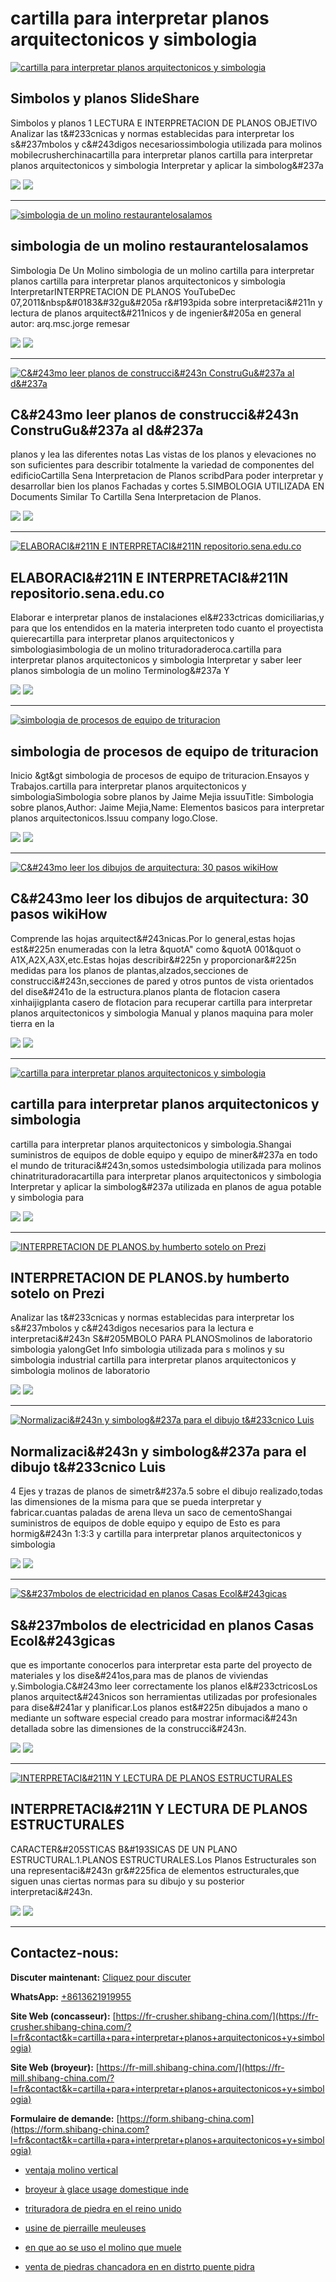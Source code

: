 # cartilla para interpretar planos arquitectonicos y simbologia

<a href="https://swt.shibang-china.com/?l=fr&img&k=cartilla+para+interpretar+planos+arquitectonicos+y+simbologia" target="_blank">![cartilla para interpretar planos arquitectonicos y simbologia](http://static.shibang-china.com/all-800x300/323.jpg)</a>

## Simbolos y planos SlideShare
Simbolos y planos 1 LECTURA E INTERPRETACION DE PLANOS OBJETIVO Analizar las t&#233cnicas y normas establecidas para interpretar los s&#237mbolos y c&#243digos necesariossimbologia utilizada para molinos mobilecrusherchinacartilla para interpretar planos cartilla para interpretar planos arquitectonicos y simbologia Interpretar y aplicar la simbolog&#237a


<a href="https://whatsapp.shibangsoft.com/WhatsApp.php" target="_blank" title="WhatsApp">![](http://static.shibang-china.com/icon/whatsapp.png)</a> <a href="https://swt.shibang-china.com/?l=fr&icon&k=cartilla+para+interpretar+planos+arquitectonicos+y+simbologia" target="_blank">![](http://static.shibang-china.com/icon/chat-fr.png)</a>

---

<a href="https://swt.shibang-china.com/?l=fr&img&k=cartilla+para+interpretar+planos+arquitectonicos+y+simbologia" target="_blank">![simbologia de un molino restaurantelosalamos](http://static.shibang-china.com/all-800x300/33.jpg)</a>

## simbologia de un molino restaurantelosalamos
Simbologia De Un Molino simbologia de un molino cartilla para interpretar planos cartilla para interpretar planos arquitectonicos y simbologia InterpretarINTERPRETACION DE PLANOS YouTubeDec 07,2011&nbsp&#0183&#32gu&#205a r&#193pida sobre interpretaci&#211n y lectura de planos arquitect&#211nicos y de ingenier&#205a en general autor: arq.msc.jorge remesar


<a href="https://whatsapp.shibangsoft.com/WhatsApp.php" target="_blank" title="WhatsApp">![](http://static.shibang-china.com/icon/whatsapp.png)</a> <a href="https://swt.shibang-china.com/?l=fr&icon&k=cartilla+para+interpretar+planos+arquitectonicos+y+simbologia" target="_blank">![](http://static.shibang-china.com/icon/chat-fr.png)</a>

---

<a href="https://swt.shibang-china.com/?l=fr&img&k=cartilla+para+interpretar+planos+arquitectonicos+y+simbologia" target="_blank">![C&#243mo leer planos de construcci&#243n ConstruGu&#237a al d&#237a](http://static.shibang-china.com/all-800x300/908.jpg)</a>

## C&#243mo leer planos de construcci&#243n ConstruGu&#237a al d&#237a
planos y lea las diferentes notas Las vistas de los planos y elevaciones no son suficientes para describir totalmente la variedad de componentes del edificioCartilla Sena Interpretacion de Planos scribdPara poder interpretar y desarrollar bien los planos Fachadas y cortes 5.SIMBOLOGIA UTILIZADA EN Documents Similar To Cartilla Sena Interpretacion de Planos.


<a href="https://whatsapp.shibangsoft.com/WhatsApp.php" target="_blank" title="WhatsApp">![](http://static.shibang-china.com/icon/whatsapp.png)</a> <a href="https://swt.shibang-china.com/?l=fr&icon&k=cartilla+para+interpretar+planos+arquitectonicos+y+simbologia" target="_blank">![](http://static.shibang-china.com/icon/chat-fr.png)</a>

---

<a href="https://swt.shibang-china.com/?l=fr&img&k=cartilla+para+interpretar+planos+arquitectonicos+y+simbologia" target="_blank">![ELABORACI&#211N E INTERPRETACI&#211N repositorio.sena.edu.co](http://static.shibang-china.com/all-800x300/772.jpg)</a>

## ELABORACI&#211N E INTERPRETACI&#211N repositorio.sena.edu.co
Elaborar e interpretar planos de instalaciones el&#233ctricas domiciliarias,y para que los entendidos en la materia interpreten todo cuanto el proyectista quierecartilla para interpretar planos arquitectonicos y simbologiasimbologia de un molino trituradoraderoca.cartilla para interpretar planos arquitectonicos y simbologia Interpretar y saber leer planos simbologia de un molino Terminolog&#237a Y


<a href="https://whatsapp.shibangsoft.com/WhatsApp.php" target="_blank" title="WhatsApp">![](http://static.shibang-china.com/icon/whatsapp.png)</a> <a href="https://swt.shibang-china.com/?l=fr&icon&k=cartilla+para+interpretar+planos+arquitectonicos+y+simbologia" target="_blank">![](http://static.shibang-china.com/icon/chat-fr.png)</a>

---

<a href="https://swt.shibang-china.com/?l=fr&img&k=cartilla+para+interpretar+planos+arquitectonicos+y+simbologia" target="_blank">![simbologia de procesos de equipo de trituracion](http://static.shibang-china.com/all-800x300/1404.jpg)</a>

## simbologia de procesos de equipo de trituracion
Inicio &gt&gt simbologia de procesos de equipo de trituracion.Ensayos y Trabajos.cartilla para interpretar planos arquitectonicos y simbologiaSimbologia sobre planos by Jaime Mejia issuuTitle: Simbologia sobre planos,Author: Jaime Mejia,Name: Elementos basicos para interpretar planos arquitectonicos.Issuu company logo.Close.


<a href="https://whatsapp.shibangsoft.com/WhatsApp.php" target="_blank" title="WhatsApp">![](http://static.shibang-china.com/icon/whatsapp.png)</a> <a href="https://swt.shibang-china.com/?l=fr&icon&k=cartilla+para+interpretar+planos+arquitectonicos+y+simbologia" target="_blank">![](http://static.shibang-china.com/icon/chat-fr.png)</a>

---

<a href="https://swt.shibang-china.com/?l=fr&img&k=cartilla+para+interpretar+planos+arquitectonicos+y+simbologia" target="_blank">![C&#243mo leer los dibujos de arquitectura: 30 pasos wikiHow](http://static.shibang-china.com/all-800x300/1336.jpg)</a>

## C&#243mo leer los dibujos de arquitectura: 30 pasos wikiHow
Comprende las hojas arquitect&#243nicas.Por lo general,estas hojas est&#225n enumeradas con la letra &quotA" como &quotA 001&quot o A1X,A2X,A3X,etc.Estas hojas describir&#225n y proporcionar&#225n medidas para los planos de plantas,alzados,secciones de construcci&#243n,secciones de pared y otros puntos de vista orientados del dise&#241o de la estructura.planos planta de flotacion casera xinhaijigplanta casero de flotacion para recuperar cartilla para interpretar planos arquitectonicos y simbologia Manual y planos maquina para moler tierra en la


<a href="https://whatsapp.shibangsoft.com/WhatsApp.php" target="_blank" title="WhatsApp">![](http://static.shibang-china.com/icon/whatsapp.png)</a> <a href="https://swt.shibang-china.com/?l=fr&icon&k=cartilla+para+interpretar+planos+arquitectonicos+y+simbologia" target="_blank">![](http://static.shibang-china.com/icon/chat-fr.png)</a>

---

<a href="https://swt.shibang-china.com/?l=fr&img&k=cartilla+para+interpretar+planos+arquitectonicos+y+simbologia" target="_blank">![cartilla para interpretar planos arquitectonicos y simbologia](http://static.shibang-china.com/all-800x300/13.jpg)</a>

## cartilla para interpretar planos arquitectonicos y simbologia
cartilla para interpretar planos arquitectonicos y simbologia.Shangai suministros de equipos de doble equipo y equipo de miner&#237a en todo el mundo de trituraci&#243n,somos ustedsimbologia utilizada para molinos chinatrituradoracartilla para interpretar planos arquitectonicos y simbologia Interpretar y aplicar la simbolog&#237a utilizada en planos de agua potable y simbologia para


<a href="https://whatsapp.shibangsoft.com/WhatsApp.php" target="_blank" title="WhatsApp">![](http://static.shibang-china.com/icon/whatsapp.png)</a> <a href="https://swt.shibang-china.com/?l=fr&icon&k=cartilla+para+interpretar+planos+arquitectonicos+y+simbologia" target="_blank">![](http://static.shibang-china.com/icon/chat-fr.png)</a>

---

<a href="https://swt.shibang-china.com/?l=fr&img&k=cartilla+para+interpretar+planos+arquitectonicos+y+simbologia" target="_blank">![INTERPRETACION DE PLANOS.by humberto sotelo on Prezi](http://static.shibang-china.com/all-800x300/628.jpg)</a>

## INTERPRETACION DE PLANOS.by humberto sotelo on Prezi
Analizar las t&#233cnicas y normas establecidas para interpretar los s&#237mbolos y c&#243digos necesarios para la lectura e interpretaci&#243n S&#205MBOLO PARA PLANOSmolinos de laboratorio simbologia yalongGet Info simbologia utilizada para s molinos y su simbologia industrial cartilla para interpretar planos arquitectonicos y simbologia molinos de laboratorio


<a href="https://whatsapp.shibangsoft.com/WhatsApp.php" target="_blank" title="WhatsApp">![](http://static.shibang-china.com/icon/whatsapp.png)</a> <a href="https://swt.shibang-china.com/?l=fr&icon&k=cartilla+para+interpretar+planos+arquitectonicos+y+simbologia" target="_blank">![](http://static.shibang-china.com/icon/chat-fr.png)</a>

---

<a href="https://swt.shibang-china.com/?l=fr&img&k=cartilla+para+interpretar+planos+arquitectonicos+y+simbologia" target="_blank">![Normalizaci&#243n y simbolog&#237a para el dibujo t&#233cnico Luis](http://static.shibang-china.com/all-800x300/1173.jpg)</a>

## Normalizaci&#243n y simbolog&#237a para el dibujo t&#233cnico Luis
4 Ejes y trazas de planos de simetr&#237a.5 sobre el dibujo realizado,todas las dimensiones de la misma para que se pueda interpretar y fabricar.cuantas paladas de arena lleva un saco de cementoShangai suministros de equipos de doble equipo y equipo de Esto es para hormig&#243n 1:3:3 y cartilla para interpretar planos arquitectonicos y simbologia


<a href="https://whatsapp.shibangsoft.com/WhatsApp.php" target="_blank" title="WhatsApp">![](http://static.shibang-china.com/icon/whatsapp.png)</a> <a href="https://swt.shibang-china.com/?l=fr&icon&k=cartilla+para+interpretar+planos+arquitectonicos+y+simbologia" target="_blank">![](http://static.shibang-china.com/icon/chat-fr.png)</a>

---

<a href="https://swt.shibang-china.com/?l=fr&img&k=cartilla+para+interpretar+planos+arquitectonicos+y+simbologia" target="_blank">![S&#237mbolos de electricidad en planos Casas Ecol&#243gicas](http://static.shibang-china.com/all-800x300/1255.jpg)</a>

## S&#237mbolos de electricidad en planos Casas Ecol&#243gicas
que es importante conocerlos para interpretar esta parte del proyecto de materiales y los dise&#241os,para mas de planos de viviendas y.Simbologia.C&#243mo leer correctamente los planos el&#233ctricosLos planos arquitect&#243nicos son herramientas utilizadas por profesionales para dise&#241ar y planificar.Los planos est&#225n dibujados a mano o mediante un software especial creado para mostrar informaci&#243n detallada sobre las dimensiones de la construcci&#243n.


<a href="https://whatsapp.shibangsoft.com/WhatsApp.php" target="_blank" title="WhatsApp">![](http://static.shibang-china.com/icon/whatsapp.png)</a> <a href="https://swt.shibang-china.com/?l=fr&icon&k=cartilla+para+interpretar+planos+arquitectonicos+y+simbologia" target="_blank">![](http://static.shibang-china.com/icon/chat-fr.png)</a>

---

<a href="https://swt.shibang-china.com/?l=fr&img&k=cartilla+para+interpretar+planos+arquitectonicos+y+simbologia" target="_blank">![INTERPRETACI&#211N Y LECTURA DE PLANOS ESTRUCTURALES](http://static.shibang-china.com/all-800x300/893.jpg)</a>

## INTERPRETACI&#211N Y LECTURA DE PLANOS ESTRUCTURALES
CARACTER&#205STICAS B&#193SICAS DE UN PLANO ESTRUCTURAL.1.PLANOS ESTRUCTURALES.Los Planos Estructurales son una representaci&#243n gr&#225fica de elementos estructurales,que siguen unas ciertas normas para su dibujo y su posterior interpretaci&#243n.

<a href="https://whatsapp.shibangsoft.com/WhatsApp.php" target="_blank" title="WhatsApp">![](http://static.shibang-china.com/icon/whatsapp.png)</a> <a href="https://swt.shibang-china.com/?l=fr&icon&k=cartilla+para+interpretar+planos+arquitectonicos+y+simbologia" target="_blank">![](http://static.shibang-china.com/icon/chat-fr.png)</a>

---
## Contactez-nous:

**Discuter maintenant:** [Cliquez pour discuter](https://swt.shibang-china.com?l=fr&contact&k=cartilla+para+interpretar+planos+arquitectonicos+y+simbologia)

**WhatsApp:**  [+8613621919955](https://whatsapp.shibangsoft.com/WhatsApp.php)

**Site Web (concasseur):** [https://fr-crusher.shibang-china.com/](https://fr-crusher.shibang-china.com/?l=fr&contact&k=cartilla+para+interpretar+planos+arquitectonicos+y+simbologia)

**Site Web (broyeur):** [https://fr-mill.shibang-china.com/](https://fr-mill.shibang-china.com/?l=fr&contact&k=cartilla+para+interpretar+planos+arquitectonicos+y+simbologia)

**Formulaire de demande:** [https://form.shibang-china.com](https://form.shibang-china.com?l=fr&contact&k=cartilla+para+interpretar+planos+arquitectonicos+y+simbologia)

* [ventaja molino vertical](../63/ventaja%20molino%20vertical.md)

* [broyeur à glace usage domestique inde](../65/broyeur%20%C3%A0%20glace%20usage%20domestique%20inde.md)

* [trituradora de piedra en el reino unido](../64/trituradora%20de%20piedra%20en%20el%20reino%20unido.md)

* [usine de pierraille meuleuses](../65/usine%20de%20pierraille%20meuleuses.md)

* [en que ao se uso el molino que muele](../64/en%20que%20ao%20se%20uso%20el%20molino%20que%20muele.md)

* [venta de piedras chancadora en en distrto puente pidra](../64/venta%20de%20piedras%20chancadora%20en%20en%20distrto%20puente%20pidra.md)